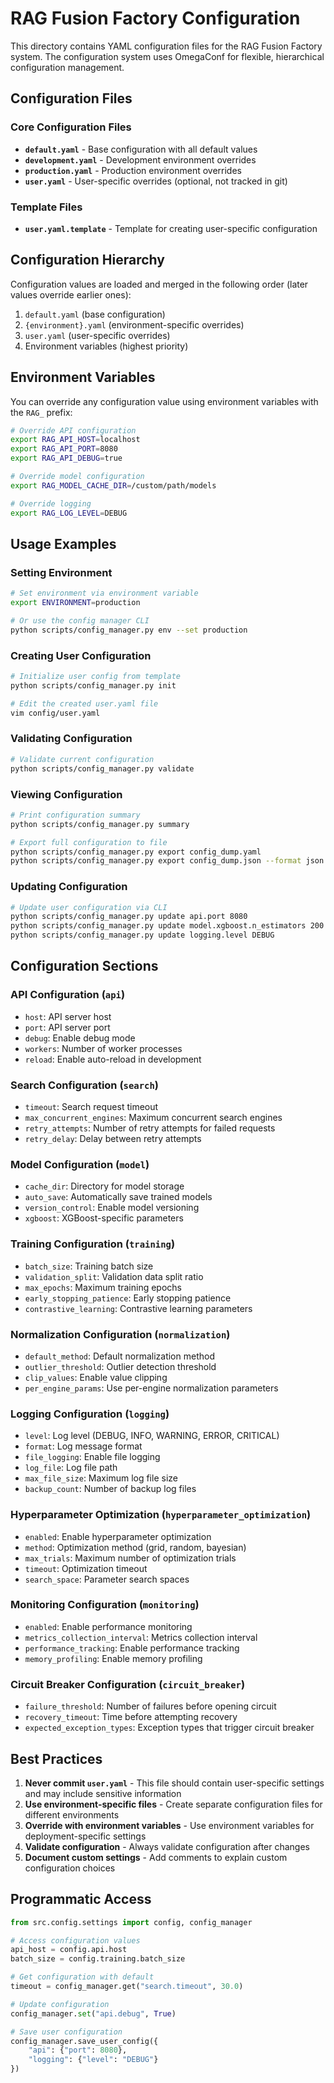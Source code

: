 # RAG Fusion Factory Configuration

This directory contains YAML configuration files for the RAG Fusion Factory system. The configuration system uses OmegaConf for flexible, hierarchical configuration management.

## Configuration Files

### Core Configuration Files

- **`default.yaml`** - Base configuration with all default values
- **`development.yaml`** - Development environment overrides
- **`production.yaml`** - Production environment overrides
- **`user.yaml`** - User-specific overrides (optional, not tracked in git)

### Template Files

- **`user.yaml.template`** - Template for creating user-specific configuration

## Configuration Hierarchy

Configuration values are loaded and merged in the following order (later values override earlier ones):

1. `default.yaml` (base configuration)
2. `{environment}.yaml` (environment-specific overrides)
3. `user.yaml` (user-specific overrides)
4. Environment variables (highest priority)

## Environment Variables

You can override any configuration value using environment variables with the `RAG_` prefix:

```bash
# Override API configuration
export RAG_API_HOST=localhost
export RAG_API_PORT=8080
export RAG_API_DEBUG=true

# Override model configuration
export RAG_MODEL_CACHE_DIR=/custom/path/models

# Override logging
export RAG_LOG_LEVEL=DEBUG
```

## Usage Examples

### Setting Environment

```bash
# Set environment via environment variable
export ENVIRONMENT=production

# Or use the config manager CLI
python scripts/config_manager.py env --set production
```

### Creating User Configuration

```bash
# Initialize user config from template
python scripts/config_manager.py init

# Edit the created user.yaml file
vim config/user.yaml
```

### Validating Configuration

```bash
# Validate current configuration
python scripts/config_manager.py validate
```

### Viewing Configuration

```bash
# Print configuration summary
python scripts/config_manager.py summary

# Export full configuration to file
python scripts/config_manager.py export config_dump.yaml
python scripts/config_manager.py export config_dump.json --format json
```

### Updating Configuration

```bash
# Update user configuration via CLI
python scripts/config_manager.py update api.port 8080
python scripts/config_manager.py update model.xgboost.n_estimators 200
python scripts/config_manager.py update logging.level DEBUG
```

## Configuration Sections

### API Configuration (`api`)
- `host`: API server host
- `port`: API server port  
- `debug`: Enable debug mode
- `workers`: Number of worker processes
- `reload`: Enable auto-reload in development

### Search Configuration (`search`)
- `timeout`: Search request timeout
- `max_concurrent_engines`: Maximum concurrent search engines
- `retry_attempts`: Number of retry attempts for failed requests
- `retry_delay`: Delay between retry attempts

### Model Configuration (`model`)
- `cache_dir`: Directory for model storage
- `auto_save`: Automatically save trained models
- `version_control`: Enable model versioning
- `xgboost`: XGBoost-specific parameters

### Training Configuration (`training`)
- `batch_size`: Training batch size
- `validation_split`: Validation data split ratio
- `max_epochs`: Maximum training epochs
- `early_stopping_patience`: Early stopping patience
- `contrastive_learning`: Contrastive learning parameters

### Normalization Configuration (`normalization`)
- `default_method`: Default normalization method
- `outlier_threshold`: Outlier detection threshold
- `clip_values`: Enable value clipping
- `per_engine_params`: Use per-engine normalization parameters

### Logging Configuration (`logging`)
- `level`: Log level (DEBUG, INFO, WARNING, ERROR, CRITICAL)
- `format`: Log message format
- `file_logging`: Enable file logging
- `log_file`: Log file path
- `max_file_size`: Maximum log file size
- `backup_count`: Number of backup log files

### Hyperparameter Optimization (`hyperparameter_optimization`)
- `enabled`: Enable hyperparameter optimization
- `method`: Optimization method (grid, random, bayesian)
- `max_trials`: Maximum number of optimization trials
- `timeout`: Optimization timeout
- `search_space`: Parameter search spaces

### Monitoring Configuration (`monitoring`)
- `enabled`: Enable performance monitoring
- `metrics_collection_interval`: Metrics collection interval
- `performance_tracking`: Enable performance tracking
- `memory_profiling`: Enable memory profiling

### Circuit Breaker Configuration (`circuit_breaker`)
- `failure_threshold`: Number of failures before opening circuit
- `recovery_timeout`: Time before attempting recovery
- `expected_exception_types`: Exception types that trigger circuit breaker

## Best Practices

1. **Never commit `user.yaml`** - This file should contain user-specific settings and may include sensitive information
2. **Use environment-specific files** - Create separate configuration files for different environments
3. **Override with environment variables** - Use environment variables for deployment-specific settings
4. **Validate configuration** - Always validate configuration after changes
5. **Document custom settings** - Add comments to explain custom configuration choices

## Programmatic Access

```python
from src.config.settings import config, config_manager

# Access configuration values
api_host = config.api.host
batch_size = config.training.batch_size

# Get configuration with default
timeout = config_manager.get("search.timeout", 30.0)

# Update configuration
config_manager.set("api.debug", True)

# Save user configuration
config_manager.save_user_config({
    "api": {"port": 8080},
    "logging": {"level": "DEBUG"}
})
```